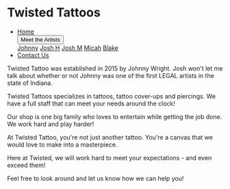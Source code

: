 <!DOCTYPE html>
<html>
	<head>
		<meta charset="utf-8">
		<title>Twisted Tattoos</title>
		<link media="screen" rel="stylesheet" type="text/css" href="twistedstyle.css" />
		<link href="https://fonts.googleapis.com/css?family=Alex+Brush|Allura|Astloch|Great+Vibes|Kristi|Lovers+Quarrel|Miss+Fajardose|Parisienne|Qwigley|Reenie+Beanie|Ruthie" rel="stylesheet">
	</head>
	<body>
		<h1>Twisted Tattoos</h1>
		<div id="content">
			<div class="nav">
				<ul class="nav">
					<li><a href="home.html">Home</a></li>
					<div class="dropdown">
					<button class="dropbtn">Meet the Artists
    			</button>
					<div class="dropdown-content">
					<a href="#">Johnny</a>
      		<a href="#">Josh H</a>
      		<a href="#">Josh M</a>
      		<a href="#">Micah</a>
      		<a href="#">Blake</a>
					</div>
					</div>
					<li><a href="contactus.html">Contact Us</a></li>
				</ul>
			</div>
		</div>
		<div class="box">
			<p>Twisted Tattoo was established in 2015 by Johnny Wright. Josh won't let me talk about whether or not Johnny was one of the first LEGAL artists in the state of Indiana.</p>
			<p>Twisted Tattoos specializes in tattoos, tattoo cover-ups and piercings. We have a full staff that can meet your needs around the clock!</p>
			<p>Our shop is one big family who loves to entertain while getting the job done. We work hard and play harder!</p>
			<p>At Twisted Tattoo, you're not just another tattoo. You're a canvas that we would love to make into a masterpiece.</p>
			<p>Here at Twisted, we will work hard to meet your expectations - and even exceed them!</p>
			<p>Feel free to look around and let us know how we can help you!</p>
		</div>
	</body>
</html>
